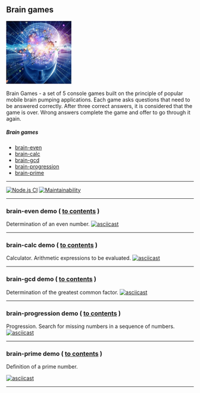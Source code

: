 <a name="contents"></a>

## Brain games

[logo]: https://github.com/alex-ismailov/git-imgs/blob/master/brain-game-logo.png
[brain-games]: https://github.com/alex-ismailov/frontend-project-lvl1 "Brain-games"

[![brain-logo][logo]][brain-games]

Brain Games - a set of 5 console games built on the principle of popular mobile brain pumping applications. Each game asks questions that need to be answered correctly. After three correct answers, it is considered that the game is over. Wrong answers complete the game and offer to go through it again.

##### Brain games
* [brain-even](#brain-even)
* [brain-calc](#brain-calc)
* [brain-gcd](#brain-gcd)
* [brain-progression](#brain-progression)
* [brain-prime](#brain-prime)

---

[![Node.js CI](https://github.com/alex-ismailov/frontend-project-lvl1/workflows/Node.js%20CI/badge.svg)](https://github.com/alex-ismailov/frontend-project-lvl1/actions)
[![Maintainability](https://api.codeclimate.com/v1/badges/22e19349e341eddcdc3e/maintainability)](https://codeclimate.com/github/alex-ismailov/frontend-project-lvl1/maintainability)

---

### brain-even demo ( [to contents](#contents) ) <a name="brain-even"></a>
Determination of an even number.
[![asciicast](https://asciinema.org/a/308792.svg)](https://asciinema.org/a/308792)

---

### brain-calc demo ( [to contents](#contents) ) <a name="brain-calc"></a>
Calculator. Arithmetic expressions to be evaluated.
[![asciicast](https://asciinema.org/a/309994.svg)](https://asciinema.org/a/309994)

---

### brain-gcd demo ( [to contents](#contents) ) <a name="brain-gcd"></a>
Determination of the greatest common factor.
[![asciicast](https://asciinema.org/a/310019.svg)](https://asciinema.org/a/310019)

---

### brain-progression demo ( [to contents](#contents) ) <a name="brain-progression"></a>
Progression. Search for missing numbers in a sequence of numbers.
[![asciicast](https://asciinema.org/a/310017.svg)](https://asciinema.org/a/310017)

---

### brain-prime demo ( [to contents](#contents) ) <a name="brain-prime"></a>
Definition of a prime number.

[![asciicast](https://asciinema.org/a/310016.svg)](https://asciinema.org/a/310016)

---
